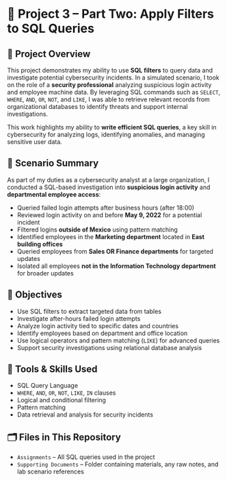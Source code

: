 # 🧮 Project 3 – Part Two: Apply Filters to SQL Queries

## 📘 Project Overview
This project demonstrates my ability to use **SQL filters** to query data and investigate potential cybersecurity incidents. In a simulated scenario, I took on the role of a **security professional** analyzing suspicious login activity and employee machine data. By leveraging SQL commands such as `SELECT`, `WHERE`, `AND`, `OR`, `NOT`, and `LIKE`, I was able to retrieve relevant records from organizational databases to identify threats and support internal investigations.

This work highlights my ability to **write efficient SQL queries**, a key skill in cybersecurity for analyzing logs, identifying anomalies, and managing sensitive user data.

## 🧠 Scenario Summary
As part of my duties as a cybersecurity analyst at a large organization, I conducted a SQL-based investigation into **suspicious login activity** and **departmental employee access**:

- Queried failed login attempts after business hours (after 18:00)  
- Reviewed login activity on and before **May 9, 2022** for a potential incident  
- Filtered logins **outside of Mexico** using pattern matching  
- Identified employees in the **Marketing department** located in **East building offices**  
- Queried employees from **Sales OR Finance departments** for targeted updates  
- Isolated all employees **not in the Information Technology department** for broader updates
  
## 🎯 Objectives

-  Use SQL filters to extract targeted data from tables  
-  Investigate after-hours failed login attempts  
-  Analyze login activity tied to specific dates and countries  
-  Identify employees based on department and office location  
-  Use logical operators and pattern matching (`LIKE`) for advanced queries  
-  Support security investigations using relational database analysis  

## 🧰 Tools & Skills Used
- SQL Query Language  
- `WHERE`, `AND`, `OR`, `NOT`, `LIKE`, `IN` clauses  
- Logical and conditional filtering  
- Pattern matching  
- Data retrieval and analysis for security incidents  

## 🗂️ Files in This Repository

- `Assignments` – All SQL queries used in the project    
- `Supporting Documents` – Folder containing materials, any raw notes, and lab scenario references   
